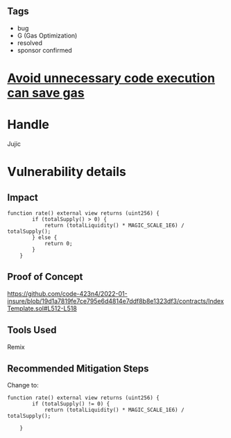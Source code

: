 ## Tags

- bug
- G (Gas Optimization)
- resolved
- sponsor confirmed

# [Avoid unnecessary code execution can save gas](https://github.com/code-423n4/2022-01-insure-findings/issues/210) 

# Handle

Jujic


# Vulnerability details

## Impact
```
function rate() external view returns (uint256) {
        if (totalSupply() > 0) {
            return (totalLiquidity() * MAGIC_SCALE_1E6) / totalSupply();
        } else {
            return 0;
        }
    }
```

## Proof of Concept
https://github.com/code-423n4/2022-01-insure/blob/19d1a7819fe7ce795e6d4814e7ddf8b8e1323df3/contracts/IndexTemplate.sol#L512-L518

## Tools Used
Remix

## Recommended Mitigation Steps
Change to:
```
function rate() external view returns (uint256) {
        if (totalSupply() != 0) {
            return (totalLiquidity() * MAGIC_SCALE_1E6) / totalSupply();
        
    }

```

